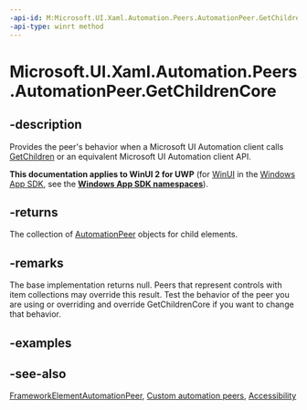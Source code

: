 ```yaml
---
-api-id: M:Microsoft.UI.Xaml.Automation.Peers.AutomationPeer.GetChildrenCore
-api-type: winrt method
---
```


<!-- Method syntax
virtual protected Windows.Foundation.Collections.IVector<Windows.UI.Xaml.Automation.Peers.AutomationPeer> GetChildrenCore()
-->

# Microsoft.UI.Xaml.Automation.Peers.AutomationPeer.GetChildrenCore

## -description
Provides the peer's behavior when a Microsoft UI Automation client calls [GetChildren](automationpeer_getchildren_555647254.md) or an equivalent Microsoft UI Automation client API.

**This documentation applies to WinUI 2 for UWP** (for [WinUI](/windows/apps/winui/winui3/) in the [Windows App SDK](/windows/apps/windows-app-sdk/), see the **[Windows App SDK namespaces](/windows/windows-app-sdk/api/winrt/)**).

## -returns
The collection of [AutomationPeer](automationpeer.md) objects for child elements.

## -remarks
The base implementation returns null. Peers that represent controls with item collections may override this result. Test the behavior of the peer you are using or overriding and override GetChildrenCore if you want to change that behavior.

## -examples

## -see-also
[FrameworkElementAutomationPeer](frameworkelementautomationpeer.md), [Custom automation peers](/windows/uwp/accessibility/custom-automation-peers), [Accessibility](/windows/uwp/accessibility/accessibility)
